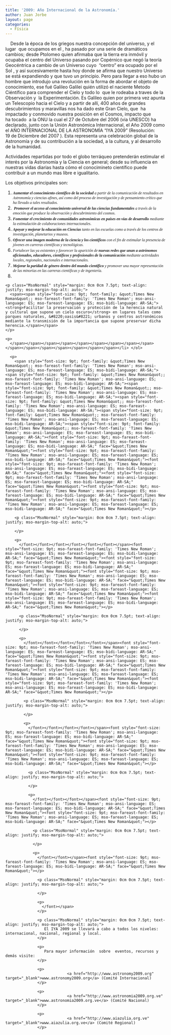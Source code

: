 ```yaml
---
title: '2009: Año Internacional de la Astronomía.'
author: Juan Jorbe
layout: page
categories:
  - Física
---
```

<p style="text-align: left;">
      Desde la época de los griegos nuestra concepción del universo, y el lugar  que ocupamos en el , ha pasado por una serie de dramáticos cambios; desde Ptolomeo quien afirmaba que la tierra era inmóvil y ocupaba el centro del Universo pasando por Copérnico que negó la teoría Geocéntrica a cambio de un Universo cuyo  &#8220;centro&#8221; era ocupado por el Sol , y así sucesivamente hasta hoy donde se afirma que nuestro Universo se está expandiendo y que tuvo un principio. Pero para llegar a eso hubo un hombre que introdujo una revolución en la forma de abordar el objeto de conocimiento, ese fué Galileo Galilei quién utilizó el naciente Metodo Ciéntífico para comprender el Cielo y todo lo  que le rodeaba a traves de la Observación y  la Experimentación. Es Galileo quien por primera vez apunta un Telescopio hacia el Cielo y a partir de allí, 400 años de grandes descubrimientos y maravillas nos ha dado este Gran Cielo, que  ha impactado y conmovido nuestra posición en el Cosmos, impacto que ha tocado  a la ONU la cual el 27 de Octubre del 2006 (via UNESCO) ha declarado, junto con la Unión Astronómica Internacional, el Año 2009 como el AÑO INTERNACIONAL DE LA ASTRONOMÍA &#8220;IYA 2009&#8221; (Resolución: 19 de Diciembre del 2007 ). Esta representa una celebración global de la Astronomía y de su contribución a la sociedad, a la cultura, y al desarrollo de la humanidad.
</p>

<p style="text-align: left;">
  Actividades repartidas por todo el globo terráqueo pretenderán estimular el interés por la Astronomía y la Ciencia en general; desde su influencia en nuestras vidas diarias hasta cómo el conocimineto científico puede contribuir a un mundo mas libre e igualitario. 
</p>

Los objetivos principales son:

  1. <span style="font-size: 9pt; font-family: &quot;Times New Roman&quot;; mso-fareast-font-family: 'Times New Roman'; mso-ansi-language: ES; mso-fareast-language: ES; mso-bidi-language: AR-SA;"><em><strong>Aumentar el conocimiento científico <span style="font-size: 9pt; font-family: &quot;Times New Roman&quot;; mso-fareast-font-family: 'Times New Roman'; mso-ansi-language: ES; mso-fareast-language: ES; mso-bidi-language: AR-SA;">de la sociedad </span></strong><span style="font-size: 9pt; font-family: &quot;Times New Roman&quot;; mso-fareast-font-family: 'Times New Roman'; mso-ansi-language: ES; mso-fareast-language: ES; mso-bidi-language: AR-SA;">a partir de la comunicación de resultados en Astronomía y ciencias afines, así como del proceso de investigación y de pensamiento crítico que ha llevado a tales resultados.</span></em></span>
  2. <span style="font-size: 9pt; font-family: &quot;Times New Roman&quot;; mso-fareast-font-family: 'Times New Roman'; mso-ansi-language: ES; mso-fareast-language: ES; mso-bidi-language: AR-SA;"><em><strong> <span style="font-size: 9pt; font-family: &quot;Times New Roman&quot;; mso-fareast-font-family: 'Times New Roman'; mso-ansi-language: ES; mso-fareast-language: ES; mso-bidi-language: AR-SA;">Promover el acceso al conocimiento universal de las ciencias fundamentales </span></strong><span style="font-size: 9pt; font-family: &quot;Times New Roman&quot;; mso-fareast-font-family: 'Times New Roman'; mso-ansi-language: ES; mso-fareast-language: ES; mso-bidi-language: AR-SA;">a través de la emoción que produce la observación y descubrimiento del cosmos.</span></em></span>
  3. <span style="font-size: 9pt; font-family: &quot;Times New Roman&quot;; mso-fareast-font-family: 'Times New Roman'; mso-ansi-language: ES; mso-fareast-language: ES; mso-bidi-language: AR-SA;"><span style="font-size: 9pt; font-family: &quot;Times New Roman&quot;; mso-fareast-font-family: 'Times New Roman'; mso-ansi-language: ES; mso-fareast-language: ES; mso-bidi-language: AR-SA;"><em><strong>Fomentar el crecimiento de comunidades astronómicas en países en vías de desarrollo</strong> mediante la estimulación de colaboraciones internacionales</em>.</span><strong> </strong></span>
  4. <span style="font-size: 9pt; font-family: &quot;Times New Roman&quot;; mso-fareast-font-family: 'Times New Roman'; mso-ansi-language: ES; mso-fareast-language: ES; mso-bidi-language: AR-SA;"><em><strong><span style="font-size: 9pt; font-family: &quot;Times New Roman&quot;; mso-fareast-font-family: 'Times New Roman'; mso-ansi-language: ES; mso-fareast-language: ES; mso-bidi-language: AR-SA;">Apoyar y mejorar la educación en Ciencias</span></strong><span style="font-size: 9pt; font-family: &quot;Times New Roman&quot;; mso-fareast-font-family: 'Times New Roman'; mso-ansi-language: ES; mso-fareast-language: ES; mso-bidi-language: AR-SA;"> tanto en las escuelas como a través de los centros de investigación, planetarios y museos.</span></em></span>
  5. *<span style="font-size: 9pt; font-family: &quot;Times New Roman&quot;; mso-fareast-font-family: 'Times New Roman'; mso-ansi-language: ES; mso-fareast-language: ES; mso-bidi-language: AR-SA;"><span><strong>Ofrecer una imagen moderna de la ciencia y los científicos</strong></span><span style="font-size: 9pt; font-family: &quot;Times New Roman&quot;; mso-fareast-font-family: 'Times New Roman'; mso-ansi-language: ES; mso-fareast-language: ES; mso-bidi-language: AR-SA;"> con el fin de estimular la presencia de jóvenes en carreras científicas y tecnológicas.</span></span>*
  6. *<span style="font-size: 9pt; font-family: &quot;Times New Roman&quot;; mso-fareast-font-family: 'Times New Roman'; mso-ansi-language: ES; mso-fareast-language: ES; mso-bidi-language: AR-SA;"><span style="font-size: 9pt; font-family: &quot;Times New Roman&quot;; mso-fareast-font-family: 'Times New Roman'; mso-ansi-language: ES; mso-fareast-language: ES; mso-bidi-language: AR-SA;">Fortalecer las ya existentes y favorecer la aparición de <strong>nuevas redes que unan a astrónomos aficionados, educadores, científicos y profesionales de la comunicación</strong> mediante actividades locales, regionales, nacionales e internacionales.</span></span>*
  7. <span style="font-size: 9pt; font-family: &quot;Times New Roman&quot;; mso-fareast-font-family: 'Times New Roman'; mso-ansi-language: ES; mso-fareast-language: ES; mso-bidi-language: AR-SA;"><span style="font-size: 9pt; font-family: &quot;Times New Roman&quot;; mso-fareast-font-family: 'Times New Roman'; mso-ansi-language: ES; mso-fareast-language: ES; mso-bidi-language: AR-SA;"><span><em><strong>Mejorar la paridad de género dentro del mundo científico</strong> y promover una mayor representación de las minorías en las carreras científicas y de ingeniería.</em></span></span></span>
  8. <span style="font-size: 9pt; font-family: &quot;Times New Roman&quot;; mso-fareast-font-family: 'Times New Roman'; mso-ansi-language: ES; mso-fareast-language: ES; mso-bidi-language: AR-SA;"><span style="font-size: 9pt; font-family: &quot;Times New Roman&quot;; mso-fareast-font-family: 'Times New Roman'; mso-ansi-language: ES; mso-fareast-language: ES; mso-bidi-language: AR-SA;"><span style="font-size: 9pt; font-family: &quot;Times New Roman&quot;; mso-fareast-font-family: 'Times New Roman'; mso-ansi-language: ES; mso-fareast-language: ES; mso-bidi-language: AR-SA;"><span style="font-size: 9pt; font-family: &quot;Times New Roman&quot;; mso-fareast-font-family: 'Times New Roman'; mso-ansi-language: ES; mso-fareast-language: ES; mso-bidi-language: AR-SA;"><span style="font-size: 9pt; font-family: &quot;Times New Roman&quot;; mso-fareast-font-family: 'Times New Roman'; mso-ansi-language: ES; mso-fareast-language: ES; mso-bidi-language: AR-SA;"><span style="font-size: 9pt; font-family: &quot;Times New Roman&quot;; mso-fareast-font-family: 'Times New Roman'; mso-ansi-language: ES; mso-fareast-language: ES; mso-bidi-language: AR-SA;"><span style="font-size: 9pt; font-family: &quot;Times New Roman&quot;; mso-fareast-font-family: 'Times New Roman'; mso-ansi-language: ES; mso-fareast-language: ES; mso-bidi-language: AR-SA;"><span style="font-size: 9pt; font-family: &quot;Times New Roman&quot;; mso-fareast-font-family: 'Times New Roman'; mso-ansi-language: ES; mso-fareast-language: ES; mso-bidi-language: AR-SA;"><span style="font-size: 9pt; font-family: &quot;Times New Roman&quot;; mso-fareast-font-family: 'Times New Roman'; mso-ansi-language: ES; mso-fareast-language: ES; mso-bidi-language: AR-SA;"><span style="font-size: 9pt; font-family: &quot;Times New Roman&quot;; mso-fareast-font-family: 'Times New Roman'; mso-ansi-language: ES; mso-fareast-language: ES; mso-bidi-language: AR-SA;"><span style="font-size: 9pt; font-family: &quot;Times New Roman&quot;; mso-fareast-font-family: 'Times New Roman'; mso-ansi-language: ES; mso-fareast-language: ES; mso-bidi-language: AR-SA;"><span style="font-size: 9pt; font-family: &quot;Times New Roman&quot;; mso-fareast-font-family: 'Times New Roman'; mso-ansi-language: ES; mso-fareast-language: ES; mso-bidi-language: AR-SA;"><span style="font-size: 9pt; font-family: &quot;Times New Roman&quot;; mso-fareast-font-family: 'Times New Roman'; mso-ansi-language: ES; mso-fareast-language: ES; mso-bidi-language: AR-SA;"><span style="font-size: 9pt; font-family: &quot;Times New Roman&quot;; mso-fareast-font-family: 'Times New Roman'; mso-ansi-language: ES; mso-fareast-language: ES; mso-bidi-language: AR-SA;"><span style="font-size: 9pt; font-family: &quot;Times New Roman&quot;; mso-fareast-font-family: 'Times New Roman'; mso-ansi-language: ES; mso-fareast-language: ES; mso-bidi-language: AR-SA;"><span style="font-size: 9pt; font-family: &quot;Times New Roman&quot;; mso-fareast-font-family: 'Times New Roman'; mso-ansi-language: ES; mso-fareast-language: ES; mso-bidi-language: AR-SA;"> 
    
    <p class="MsoNormal" style="margin: 0cm 0cm 7.5pt; text-align: justify; mso-margin-top-alt: auto;">
      <span><span style="font-size: 9pt; font-family: &quot;Times New Roman&quot;; mso-fareast-font-family: 'Times New Roman'; mso-ansi-language: ES; mso-fareast-language: ES; mso-bidi-language: AR-SA;"><strong>Facilitar la preservación y protección de la herencia natural y cultural que supone un cielo oscuro</strong> en lugares tales como parques naturales, &#8220;oasis&#8221; urbanos y centros astronómicos mediante la transmisión de la importancia que supone preservar dicha herencia.</span></span>
    </p>
    
    <p>
      </span></span></span></span></span></span></span></span></span></span></span></span></span></span></span></span></li> </ol> 
      
      <p>
        <span style="font-size: 9pt; font-family: &quot;Times New Roman&quot;; mso-fareast-font-family: 'Times New Roman'; mso-ansi-language: ES; mso-fareast-language: ES; mso-bidi-language: AR-SA;"><span style="font-size: 9pt; font-family: &quot;Times New Roman&quot;; mso-fareast-font-family: 'Times New Roman'; mso-ansi-language: ES; mso-fareast-language: ES; mso-bidi-language: AR-SA;"><span style="font-size: 9pt; font-family: &quot;Times New Roman&quot;; mso-fareast-font-family: 'Times New Roman'; mso-ansi-language: ES; mso-fareast-language: ES; mso-bidi-language: AR-SA;"><span style="font-size: 9pt; font-family: &quot;Times New Roman&quot;; mso-fareast-font-family: 'Times New Roman'; mso-ansi-language: ES; mso-fareast-language: ES; mso-bidi-language: AR-SA;"><span style="font-size: 9pt; font-family: &quot;Times New Roman&quot;; mso-fareast-font-family: 'Times New Roman'; mso-ansi-language: ES; mso-fareast-language: ES; mso-bidi-language: AR-SA;"><span style="font-size: 9pt; font-family: &quot;Times New Roman&quot;; mso-fareast-font-family: 'Times New Roman'; mso-ansi-language: ES; mso-fareast-language: ES; mso-bidi-language: AR-SA;"><font style="font-size: 9pt; mso-fareast-font-family: 'Times New Roman'; mso-ansi-language: ES; mso-fareast-language: ES; mso-bidi-language: AR-SA;" face="&quot;Times New Roman&quot;"><font style="font-size: 9pt; mso-fareast-font-family: 'Times New Roman'; mso-ansi-language: ES; mso-fareast-language: ES; mso-bidi-language: AR-SA;" face="&quot;Times New Roman&quot;"><font style="font-size: 9pt; mso-fareast-font-family: 'Times New Roman'; mso-ansi-language: ES; mso-fareast-language: ES; mso-bidi-language: AR-SA;" face="&quot;Times New Roman&quot;"><font style="font-size: 9pt; mso-fareast-font-family: 'Times New Roman'; mso-ansi-language: ES; mso-fareast-language: ES; mso-bidi-language: AR-SA;" face="&quot;Times New Roman&quot;"><font style="font-size: 9pt; mso-fareast-font-family: 'Times New Roman'; mso-ansi-language: ES; mso-fareast-language: ES; mso-bidi-language: AR-SA;" face="&quot;Times New Roman&quot;"><font style="font-size: 9pt; mso-fareast-font-family: 'Times New Roman'; mso-ansi-language: ES; mso-fareast-language: ES; mso-bidi-language: AR-SA;" face="&quot;Times New Roman&quot;"></p> 
        
        <p class="MsoNormal" style="margin: 0cm 0cm 7.5pt; text-align: justify; mso-margin-top-alt: auto;">
           
        </p>
        
        <p>
          </font></font></font></font></font></font></span><font style="font-size: 9pt; mso-fareast-font-family: 'Times New Roman'; mso-ansi-language: ES; mso-fareast-language: ES; mso-bidi-language: AR-SA;" face="&quot;Times New Roman&quot;"><font style="font-size: 9pt; mso-fareast-font-family: 'Times New Roman'; mso-ansi-language: ES; mso-fareast-language: ES; mso-bidi-language: AR-SA;" face="&quot;Times New Roman&quot;"><font style="font-size: 9pt; mso-fareast-font-family: 'Times New Roman'; mso-ansi-language: ES; mso-fareast-language: ES; mso-bidi-language: AR-SA;" face="&quot;Times New Roman&quot;"><font style="font-size: 9pt; mso-fareast-font-family: 'Times New Roman'; mso-ansi-language: ES; mso-fareast-language: ES; mso-bidi-language: AR-SA;" face="&quot;Times New Roman&quot;"><font style="font-size: 9pt; mso-fareast-font-family: 'Times New Roman'; mso-ansi-language: ES; mso-fareast-language: ES; mso-bidi-language: AR-SA;" face="&quot;Times New Roman&quot;"></p> 
          
          <p class="MsoNormal" style="margin: 0cm 0cm 7.5pt; text-align: justify; mso-margin-top-alt: auto;">
             
          </p>
          
          <p>
            </font></font></font></font></font></span><font style="font-size: 9pt; mso-fareast-font-family: 'Times New Roman'; mso-ansi-language: ES; mso-fareast-language: ES; mso-bidi-language: AR-SA;" face="&quot;Times New Roman&quot;"><font style="font-size: 9pt; mso-fareast-font-family: 'Times New Roman'; mso-ansi-language: ES; mso-fareast-language: ES; mso-bidi-language: AR-SA;" face="&quot;Times New Roman&quot;"><font style="font-size: 9pt; mso-fareast-font-family: 'Times New Roman'; mso-ansi-language: ES; mso-fareast-language: ES; mso-bidi-language: AR-SA;" face="&quot;Times New Roman&quot;"><font style="font-size: 9pt; mso-fareast-font-family: 'Times New Roman'; mso-ansi-language: ES; mso-fareast-language: ES; mso-bidi-language: AR-SA;" face="&quot;Times New Roman&quot;"></p> 
            
            <p class="MsoNormal" style="margin: 0cm 0cm 7.5pt; text-align: justify; mso-margin-top-alt: auto;">
               
            </p>
            
            <p>
              </font></font></font></font></span><font style="font-size: 9pt; mso-fareast-font-family: 'Times New Roman'; mso-ansi-language: ES; mso-fareast-language: ES; mso-bidi-language: AR-SA;" face="&quot;Times New Roman&quot;"><font style="font-size: 9pt; mso-fareast-font-family: 'Times New Roman'; mso-ansi-language: ES; mso-fareast-language: ES; mso-bidi-language: AR-SA;" face="&quot;Times New Roman&quot;"><font style="font-size: 9pt; mso-fareast-font-family: 'Times New Roman'; mso-ansi-language: ES; mso-fareast-language: ES; mso-bidi-language: AR-SA;" face="&quot;Times New Roman&quot;"></p> 
              
              <p class="MsoNormal" style="margin: 0cm 0cm 7.5pt; text-align: justify; mso-margin-top-alt: auto;">
                 
              </p>
              
              <p>
                </font></font></font></span><font style="font-size: 9pt; mso-fareast-font-family: 'Times New Roman'; mso-ansi-language: ES; mso-fareast-language: ES; mso-bidi-language: AR-SA;" face="&quot;Times New Roman&quot;"><font style="font-size: 9pt; mso-fareast-font-family: 'Times New Roman'; mso-ansi-language: ES; mso-fareast-language: ES; mso-bidi-language: AR-SA;" face="&quot;Times New Roman&quot;"></p> 
                
                <p class="MsoNormal" style="margin: 0cm 0cm 7.5pt; text-align: justify; mso-margin-top-alt: auto;">
                   
                </p>
                
                <p>
                  </font></font></span><font style="font-size: 9pt; mso-fareast-font-family: 'Times New Roman'; mso-ansi-language: ES; mso-fareast-language: ES; mso-bidi-language: AR-SA;" face="&quot;Times New Roman&quot;"></p> 
                  
                  <p class="MsoNormal" style="margin: 0cm 0cm 7.5pt; text-align: justify; mso-margin-top-alt: auto;">
                     
                  </p>
                  
                  <p>
                    </font></span>
                  </p>
                  
                  <p class="MsoNormal" style="margin: 0cm 0cm 7.5pt; text-align: justify; mso-margin-top-alt: auto;">
                     El IYA 2009 se llevará a cabo a todos los niveles: internacional, nacional, regional y local.  
                  </p>
                  
                  <p>
                     Para mayor información  sobre  eventos, recursos y demás visite:
                  </p>
                  
                  <p>
                               <a href="http://www.astronomy2009.org" target="_blank">www.astronomy2009.org</a> (Comité Internacional)
                  </p>
                  
                  <p>
                               <a href="http://www.astronomia2009.org.ve" target="_blank">www.astronomia2009.org.ve</a> (Comité Nacional)
                  </p>
                  
                  <p>
                               <a href="http://www.aiazulia.org.ve" target="_blank">www.aiazulia.org.ve</a> (Comité Regional)
                  </p>
